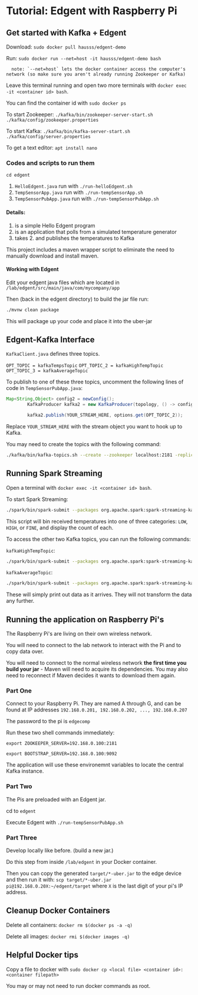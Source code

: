 # Tutorial: Edgent with Raspberry Pi

## Get started with Kafka + Edgent
Download: `sudo docker pull hausss/edgent-demo`

Run: `sudo docker run --net=host -it hausss/edgent-demo bash`

      note: `--net=host` lets the docker container access the computer's network (so make sure you aren't already running Zookeeper or Kafka)

Leave this terminal running and open two more terminals with ```docker exec -it <container id> bash```.

You can find the container id with ```sudo docker ps``` 

To start Zookeeper: `./kafka/bin/zookeeper-server-start.sh ./kafka/config/zookeeper.properties`

To start Kafka: `./kafka/bin/kafka-server-start.sh ./kafka/config/server.properties`

To get a text editor: `apt install nano`

### Codes and scripts to run them 
`cd edgent`

1. `HelloEdgent.java` run with `./run-helloEdgent.sh`
2. `TempSensorApp.java` run with `./run-tempSensorApp.sh`
3. `TempSensorPubApp.java` run with `./run-tempSensorPubApp.sh`


#### Details:
1. is a simple Hello Edgent program
2. is an application that polls from a simulated temperature generator
3. takes 2. and publishes the temperatures to Kafka

This project includes a maven wrapper script to eliminate the need to
manually download and install maven.


#### Working with Edgent
Edit your edgent java files which are located in ```/lab/edgent/src/main/java/com/mycompany/app```

Then (back in the edgent directory) to build the jar file run:
```sh
./mvnw clean package
```

This will package up your code and place it into the uber-jar

## Edgent-Kafka Interface

`KafkaClient.java` defines three topics.

`OPT_TOPIC = kafkaTempsTopic`
`OPT_TOPIC_2 = kafkaHighTempTopic`
`OPT_TOPIC_3 = kafkaAverageTopic`

To publish to one of these three topics, uncomment the following lines of code in `TempSensorPubApp.java`:

```java
Map<String,Object> config2 = newConfig();
        KafkaProducer kafka2 = new KafkaProducer(topology, () -> config2);

        kafka2.publish(YOUR_STREAM_HERE, options.get(OPT_TOPIC_2));
```

Replace `YOUR_STREAM_HERE` with the stream object you want to hook up to Kafka.

You may need to create the topics with the following command:

```sh
./kafka/bin/kafka-topics.sh --create --zookeeper localhost:2181 -replication-factor 1 --partitions 1 --topic TOPIC_NAME
```

## Running Spark Streaming

Open a terminal with ```docker exec -it <container id> bash```.

To start Spark Streaming:

```sh
./spark/bin/spark-submit --packages org.apache.spark:spark-streaming-kafka-0-8_2.11:2.3.0 ./spark/tempSummary.py
```

This script will bin received temperatures into one of three categories: `LOW`, `HIGH`, or `FINE`, and display the count of each.

To access the other two Kafka topics, you can run the following commands:

`kafkaHighTempTopic`:

```sh
./spark/bin/spark-submit --packages org.apache.spark:spark-streaming-kafka-0-8_2.11:2.3.0 ./spark/highestDisplay.py
```

`kafkaAverageTopic`:

```sh
./spark/bin/spark-submit --packages org.apache.spark:spark-streaming-kafka-0-8_2.11:2.3.0 ./spark/averageDisplay.py
```

These will simply print out data as it arrives. They will not transform the data any further.

## Running the application on Raspberry Pi's

The Raspberry Pi's are living on their own wireless network.

You will need to connect to the lab network to interact with the Pi and to copy data over.

You will need to connect to the normal wireless network **the first time you build your jar** - Maven will need to acquire its dependencies. You may also need to reconnect if Maven decides it wants to download them again.

### Part One

Connect to your Raspberry Pi. They are named A through G, and can be found at IP addresses `192.168.0.201, 192.168.0.202, ..., 192.168.0.207`

The password to the pi is `edgecomp`

Run these two shell commands immediately:

`export ZOOKEEPER_SERVER=192.168.0.100:2181`

`export BOOTSTRAP_SERVER=192.168.0.100:9092`

The application will use these environemnt variables to locate the central Kafka instance.

### Part Two

The Pis are preloaded with an Edgent jar.

cd to `edgent`

Execute Edgent with `./run-tempSensorPubApp.sh`

### Part Three

Develop locally like before. (build a new jar.)

Do this step from inside `/lab/edgent` in your Docker container.

Then you can copy the generated `target/*-uber.jar` to the edge device and then run it with: `scp target/*-uber.jar pi@192.168.0.20X:~/edgent/target` where `X` is the last digit of your pi's IP address.


## Cleanup Docker Containers
Delete all containers: ```docker rm $(docker ps -a -q)```

Delete all images: ```docker rmi $(docker images -q)```


## Helpful Docker tips
Copy a file to docker with ```sudo docker cp <local file> <container id>:<container filepath>```
   
You may or may not need to run docker commands as root. 
